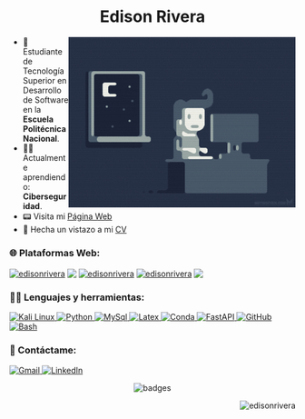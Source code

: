 <h1 align="center">Edison Rivera</h1>

<img align="right" alt="Coding" width="400" src="media/programmer_gif.gif">

* 🏫 Estudiante de Tecnología Superior en Desarrollo de Software en la **Escuela Politécnica Nacional**.
* 👨‍💻 Actualmente aprendiendo: **Ciberseguridad**.
* 📟 Visita mi <a href="https://edisonrivera.github.io/" target="_blank">Página Web</a>
* 📝 Hecha un vistazo a mi [CV](https://mnf.red/4595f88f-0a61-4d9b-a579-c27602f1d2a1)
<h3 align="left">🌐 Plataformas Web:</h3>
<p align="left">
<a href="https://www.hackerrank.com/riveraeddy58" target="blank"><img align="center" src="https://img.shields.io/badge/-Hackerrank-2EC866?style=for-the-badge&logo=HackerRank&logoColor=white" alt="edisonrivera" height="30"/></a>
<a href="https://app.hackthebox.com/profile/812859"><img align="center" src="https://img.shields.io/badge/HackTheBox-111927?style=for-the-badge&logo=Hack%20The%20Box&logoColor=9FEF00" height="30"></a>
<a href="https://www.leetcode.com/edisonrivera" target="blank"><img align="center" src="https://img.shields.io/badge/-LeetCode-FFA116?style=for-the-badge&logo=LeetCode&logoColor=black" alt="edisonrivera" height="30"/></a>
<a href="https://app.codesignal.com/profile/edisonrivera" target="blank"><img align="center" src="https://img.shields.io/badge/Signal-%23039BE5.svg?&style=for-the-badge&logo=Signal&logoColor=white" alt="edisonrivera" height="30"/></a>
 <a href="https://www.codewars.com/users/edisonrivera"><img align="center" src="https://img.shields.io/badge/Codewars-B1361E?style=for-the-badge&logo=Codewars&logoColor=white" height="30"></a>
</p>

<h3 align="left">👨‍💻 Lenguajes y herramientas:</h3>

<p align="left">
<a href="https://www.kali.org/" target="_blank" rel="noreferrer"> <img src="https://img.shields.io/badge/Kali_Linux-557C94?style=for-the-badge&logo=kali-linux&logoColor=white" alt="Kali Linux"/> </a>
<a href="https://www.python.org/" target="_blank" rel="noreferrer"> <img src="https://img.shields.io/badge/Python-FFD43B?style=for-the-badge&logo=python&logoColor=blue" alt="Python"/> </a> 
<a href="https://www.mysql.com/" target="_blank" rel="noreferrer"> <img src="https://img.shields.io/badge/MySQL-005C84?style=for-the-badge&logo=mysql&logoColor=white" alt="MySql"/> </a> 
<a href="https://www.latex-project.org/" target="_blank" rel="noreferrer"> <img src="https://img.shields.io/badge/LaTeX-47A141?style=for-the-badge&logo=LaTeX&logoColor=white" alt="Latex"/> </a> 
 <a href="https://anaconda.org/anaconda/conda" target="_blank" rel="noreferrer"> <img src="https://img.shields.io/badge/conda-342B029.svg?&style=for-the-badge&logo=anaconda&logoColor=white" alt="Conda"/> </a> 
<a href="https://fastapi.tiangolo.com/" target="_blank" rel="noreferrer"> <img src="https://img.shields.io/badge/fastapi-109989?style=for-the-badge&logo=FASTAPI&logoColor=white" alt="FastAPI"/> </a> 
<a href="https://github.com/" target="_blank" rel="noreferrer"> <img src="https://img.shields.io/badge/GitHub-100000?style=for-the-badge&logo=github&logoColor=white" alt="GitHub"/> </a> 
<a href="https://www.gnu.org/software/bash" target="_blank" rel="noreferrer"> <img src="https://img.shields.io/badge/GNU%20Bash-4EAA25?style=for-the-badge&logo=GNU%20Bash&logoColor=white" alt="Bash"/></a> 
</p>
 

<h3 align="left">📧 Contáctame:</h3>
<p align="left">
<a href="mailto:riveraeddy58@gmail.com" target="_blank">
<img alt="Gmail" src="https://img.shields.io/badge/Gmail-D14836?style=for-the-badge&logo=gmail&logoColor=white" />

<a href="https://www.linkedin.com/in/edison-rivera-684a3b222/" target="_blank">
<img alt="LinkedIn" src="https://img.shields.io/badge/linkedin%20-%230077B5.svg?&style=for-the-badge&logo=linkedin&logoColor=white"/>
</a>
</p> 


<p align="center"><img src="https://github-profile-trophy.vercel.app/?username=edisonrivera" alt="badges"/></p>

<p align="right"> <img src="https://komarev.com/ghpvc/?username=edisonrivera&label=Profile%20views&color=0e75b6&style=flat" alt="edisonrivera" /> </p>
